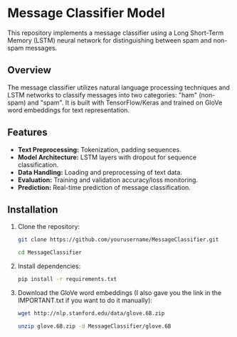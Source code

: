 # Message Classifier Model

This repository implements a message classifier using a Long Short-Term Memory (LSTM) neural network for distinguishing between spam and non-spam messages.

## Overview

The message classifier utilizes natural language processing techniques and LSTM networks to classify messages into two categories: "ham" (non-spam) and "spam". It is built with TensorFlow/Keras and trained on GloVe word embeddings for text representation.

## Features

- **Text Preprocessing:** Tokenization, padding sequences.
- **Model Architecture:** LSTM layers with dropout for sequence classification.
- **Data Handling:** Loading and preprocessing of text data.
- **Evaluation:** Training and validation accuracy/loss monitoring.
- **Prediction:** Real-time prediction of message classification.

## Installation

1. Clone the repository:

   ```bash
   git clone https://github.com/yourusername/MessageClassifier.git
   ```
   ```bash
   cd MessageClassifier
   ```
2. Install dependencies:

   ```bash
   pip install -r requirements.txt
   ```
3. Download the GloVe word embeddings (I also gave you the link in the IMPORTANT.txt if you want to do it manually):

   ```bash
   wget http://nlp.stanford.edu/data/glove.6B.zip
   ```
   ```bash
   unzip glove.6B.zip -d MessageClassifier/glove.6B
   ```

